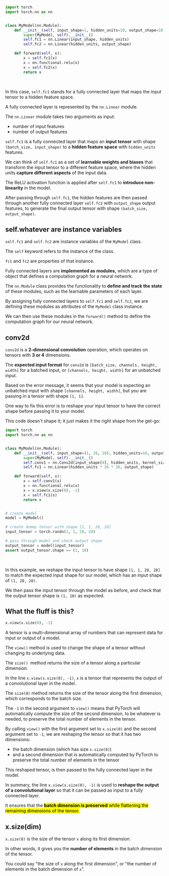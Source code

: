 ```py
import torch
import torch.nn as nn


class MyModel(nn.Module):
    def __init__(self, input_shape=1, hidden_units=10, output_shape=10):
        super(MyModel, self).__init__()
        self.fc1 = nn.Linear(input_shape, hidden_units)
        self.fc2 = nn.Linear(hidden_units, output_shape)

    def forward(self, x):
        x = self.fc1(x)
        x = nn.functional.relu(x)
        x = self.fc2(x)
        return x
```

<br>

In this case, `self.fc1` stands for a fully connected layer that maps the input tensor to a hidden feature space.

A fully connected layer is represented by the `nn.Linear` module.

The `nn.Linear` module takes two arguments as input: 

* number of input features
* number of output features

`self.fc1` is a fully connected layer that maps an **input tensor** with shape `(batch_size, input_shape)` to a **hidden feature space** with `hidden_units` features.

We can think of `self.fc1` as a set of **learnable weights and biases** that transform the input tensor to a different feature space, where the hidden units **capture different aspects** of the input data.

The ReLU activation function is applied after `self.fc1` to **introduce non-linearity** in the model.

After passing through `self.fc1`, the hidden features are then passed through another fully connected layer `self.fc2` with `output_shape` output features, to generate the final output tensor with shape `(batch_size, output_shape)`.

## self.whatever are instance variables

`self.fc1` and `self.fc2` are instance variables of the `MyModel` class.

The `self` keyword refers to the instance of the class.

`fc1` and `fc2` are properties of that instance.

Fully connected layers are **implemented as modules,** which are a type of object that defines a computation graph for a neural network.

The `nn.Module` class provides the functionality to **define and track the state** of these modules, such as the learnable parameters of each layer.

By assigning fully connected layers to `self.fc1` and `self.fc2`, we are defining these modules as attributes of the `MyModel` class instance.

We can then use these modules in the `forward()` method to define the computation graph for our neural network.

## conv2d

`conv2d` is a **2-dimensional convolution** operation, which operates on tensors with **3 or 4** dimensions.

The **expected input format** for `conv2d` is `[batch_size, channels, height, width]` for a batched input, or `[channels, height, width]` for an unbatched input.

Based on the error message, it seems that your model is expecting an unbatched input with shape `[channels, height, width]`, but you are passing in a tensor with shape `[1, 1]`.

One way to fix this error is to reshape your input tensor to have the correct shape before passing it to your model.

This code doesn't shape it; it just makes it the right shape from the get-go:

```py
import torch
import torch.nn as nn


class MyModel(nn.Module):
    def __init__(self, input_shape=(1, 28, 28), hidden_units=10, output_shape=10):
        super(MyModel, self).__init__()
        self.conv1 = nn.Conv2d(input_shape[0], hidden_units, kernel_size=3)
        self.fc1 = nn.Linear(hidden_units * 26 * 26, output_shape)

    def forward(self, x):
        x = self.conv1(x)
        x = nn.functional.relu(x)
        x = x.view(x.size(0), -1)
        x = self.fc1(x)
        return x


# create model
model = MyModel()

# create dummy tensor with shape [1, 1, 28, 28]
input_tensor = torch.randn(1, 1, 28, 28)

# pass through model and check output shape
output_tensor = model(input_tensor)
assert output_tensor.shape == (1, 10)

```

<br>

In this example, we reshape the input tensor to have shape `[1, 1, 28, 28]` to match the expected input shape for our model, which has an input shape of `(1, 28, 28)`.

We then pass the input tensor through the model as before, and check that the output tensor shape 
is `(1, 10)` as expected.

## What the fluff is this?

```py
x.view(x.size(0), -1)
```

A tensor is a multi-dimensional array of numbers that can represent data 
for input or output of a model.

The `view()` method is used to change the shape of a tensor without changing its underlying data.

The `size() `method returns the size of a tensor along a particular dimension.

In the line `x.view(x.size(0), -1)`, `x` is a tensor that represents the output of a convolutional layer in the model.

The `size(0)` method returns the size of the tensor along the first dimension, 
which corresponds to the batch size.

The `-1` in the second argument to `view()` means that PyTorch will automatically compute 
the size of the second dimension, to be whatever is needed, to preserve the total number of elements in the tensor.

By calling `view()` with the first argument set to `x.size(0)` and the second argument set to `-1`, 
we are reshaping the tensor so that it has two dimensions:

* the batch dimension (which has size `x.size(0)`) 
* and a second dimension that is automatically computed by PyTorch to preserve the total number of elements in the tensor

This reshaped tensor, is then passed to the fully connected layer in the model.

In summary, the line `x.view(x.size(0), -1)` is used to **reshape the output of a convolutional layer** 
so that it can be passed as input to a fully connected layer.

It ensures that the <mark>**batch dimension is preserved** while flattening the remaining dimensions of the tensor.</mark>

## x.size(dim)

`x.size(0)` is the size of the tensor `x` along its first dimension.

In other words, it gives you the **number of elements** in the batch dimension of the tensor.

You could say "the size of `x` along the first dimension",
or "the number of elements in the batch dimension of `x`".

<br>
